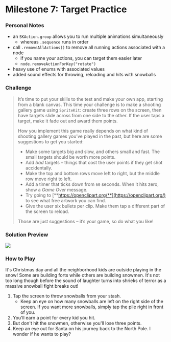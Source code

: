 # Milestone 7: Target Practice

### Personal Notes
- an `SKAction.group` allows you to run multiple animations simultaneously
    - whereas `.sequence` runs in order
- call `.removeAllActions()` to remove all running actions associated with a node
    - if you name your actions, you can target them easier later
    - `node.removeActionForKey("rotate")`
- heavy use of enums with associated values
- added sound effects for throwing, reloading and hits with snowballs

### Challenge
>  It’s time to put your skills to the test and make your own app, starting from a blank canvas. This time your challenge is to make a shooting gallery game using `SpriteKit`: create three rows on the screen, then have targets slide across from one side to the other. If the user taps a target, make it fade out and award them points.
>
> How you implement this game really depends on what kind of shooting gallery games you’ve played in the past, but here are some suggestions to get you started:
> - Make some targets big and slow, and others small and fast. The small targets should be worth more points.
> - Add _bad_ targets – things that cost the user points if they get shot accidentally.
> - Make the top and bottom rows move left to right, but the middle row move right to left.
> - Add a timer that ticks down from `60` seconds. When it hits zero, show a _Game Over_
message.
> - Try going to [**https://openclipart.org/**](https://openclipart.org/) to see what free artwork you can find.
> - Give the user six bullets per clip. Make them tap a different part of the screen to reload.
>
> Those are just suggestions – it’s your game, so do what you like!

### Solution Preview
<img src="https://user-images.githubusercontent.com/4438390/72535490-9cef0e00-3846-11ea-809b-ee0f555d617c.png">

### How to Play
It's Christmas day and all the neighborhood kids are outside playing in the snow! Some are building forts while others are building snowmen. It's not too long though before the sound of laughter turns into shrieks of terror as a massive snowball fight breaks out!

1. Tap the screen to throw snowballs from your stash.
    - Keep an eye on how many snowballs are left on the right side of the screen. If you want more snowballs, simply tap the pile right in front of you.
2. You'll earn a point for every kid you hit.
3. But don't hit the snowmen, otherwise you'll lose three points.
4. Keep an eye out for Santa on his journey back to the North Pole. I wonder if he wants to play?
